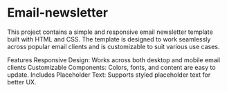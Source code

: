 # Email-newsletter
This project contains a simple and responsive email newsletter template built with HTML and CSS. The template is designed to work seamlessly across popular email clients and is customizable to suit various use cases.

Features
Responsive Design: Works across both desktop and mobile email clients
Customizable Components: Colors, fonts, and content are easy to update.
Includes Placeholder Text: Supports styled placeholder text for better UX.
